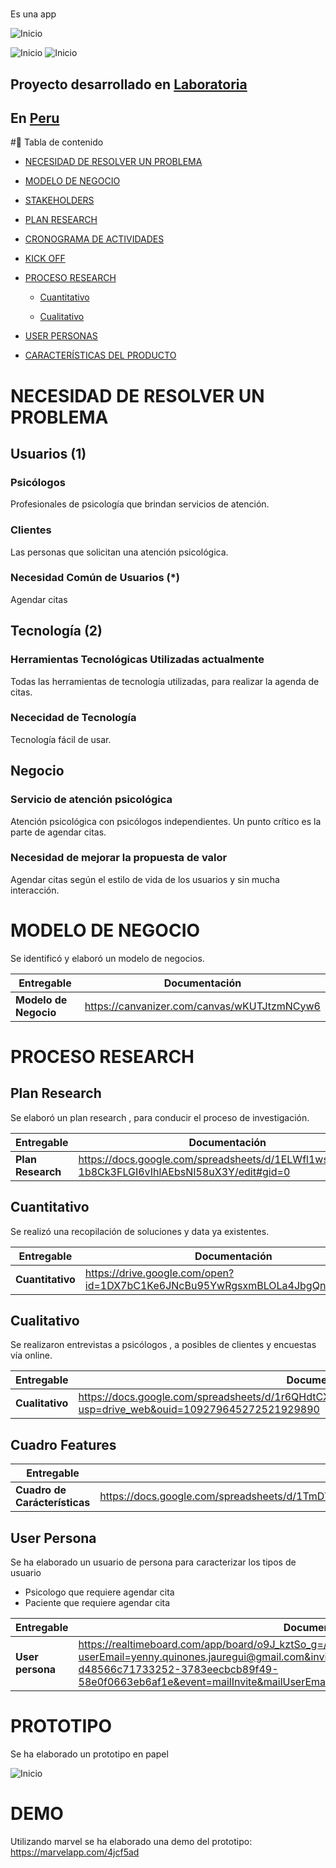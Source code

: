 #  
Es una app

![Inicio](assets/inicio.png)

![Inicio](assets/prototipo/pantalla1.png)
![Inicio](assets/prototipo/pantalla2.png)

## Proyecto desarrollado en [Laboratoria](http://laboratoria.la)

## En  [Peru](http://peru.com)

#🚩 Tabla de contenido


- [NECESIDAD DE RESOLVER UN PROBLEMA](#necesidad-de-resolver-un-problema)



- [MODELO DE NEGOCIO](#modelo-de-negocio)
- [STAKEHOLDERS](#stakeholders)
- [PLAN RESEARCH](#plan-research)
- [CRONOGRAMA DE ACTIVIDADES](#cronograma-de-actividades)
- [KICK OFF](#kick-off)

- [PROCESO RESEARCH](#-proceso-research)
  - [Cuantitativo](#cuantitativo)
   
  - [Cualitativo](#cualitativo)

- [USER PERSONAS](#-user-personas)
- [CARACTERÍSTICAS DEL PRODUCTO](#-características-del-producto)



# NECESIDAD DE RESOLVER UN PROBLEMA

## Usuarios (1)

### Psicólogos
Profesionales de psicología que brindan servicios de atención.

### Clientes
Las personas que solicitan una atención psicológica.

### Necesidad Común de Usuarios (*)
Agendar citas

## Tecnología (2)
### Herramientas Tecnológicas Utilizadas actualmente
Todas las herramientas de tecnología utilizadas, para realizar la agenda de citas.

### Nececidad de Tecnología
Tecnología fácil de usar.

## Negocio
### Servicio de atención psicológica
Atención psicológica con psicólogos independientes.
Un punto crítico es la parte de agendar citas.

### Necesidad de mejorar la propuesta de valor
Agendar citas según el estilo de vida de los usuarios y sin mucha interacción.

# MODELO DE NEGOCIO
Se identificó y elaboró un modelo de negocios.

| Entregable | Documentación  |
| ----       | ----           |
| **Modelo de Negocio** | https://canvanizer.com/canvas/wKUTJtzmNCyw6  |


# PROCESO RESEARCH

## Plan Research
Se elaboró un plan research , para conducir el proceso de investigación.

| Entregable | Documentación  |
| ----       | ----           |
| **Plan Research** | https://docs.google.com/spreadsheets/d/1ELWfl1ws42sKunY-1b8Ck3FLGI6vIhlAEbsNI58uX3Y/edit#gid=0|

## Cuantitativo
Se realizó una recopilación de soluciones y data ya existentes.

| Entregable | Documentación  |
| ----       | ----           |
| **Cuantitativo** | https://drive.google.com/open?id=1DX7bC1Ke6JNcBu95YwRgsxmBLOLa4JbgQnEykE0ZZQ8 |

## Cualitativo
Se realizaron entrevistas a psicólogos , a posibles de clientes y encuestas
vía online.

| Entregable | Documentación  |
| ----       | ----           |
| **Cualitativo** | https://docs.google.com/spreadsheets/d/1r6QHdtCX9JlUp3Cy0XJraAO09uZrSBxyhTVnNWc36Xk/edit?usp=drive_web&ouid=109279645272521929890|

## Cuadro Features
| Entregable | Documentación  |
| ----       | ----           |
| **Cuadro de Carácterísticas** | https://docs.google.com/spreadsheets/d/1TmDT6u987ON0rFvOlzHLsQHOcnVcQVMolUP7k2Qb02A/edit#gid=0|

## User Persona
Se ha elaborado un usuario de persona para caracterizar los tipos de usuario 
- Psicologo que requiere agendar cita
- Paciente  que requiere agendar cita

| Entregable | Documentación  |
| ----       | ----           |
| **User persona** |https://realtimeboard.com/app/board/o9J_kztSo_g=/?userEmail=yenny.quinones.jauregui@gmail.com&invite=2aaaaaaac10619b775f3ed210389ddc7-d48566c71733252-3783eecbcb89f49-58e0f0663eb6af1e&event=mailInvite&mailUserEmail=yenny.quinones.jauregui@gmail.com&track=true |

# PROTOTIPO

Se ha elaborado un prototipo en papel

![Inicio](assets/prototipo/papel-01.jpg)



# DEMO

Utilizando marvel se ha elaborado una demo del prototipo: 
https://marvelapp.com/4jcf5ad


